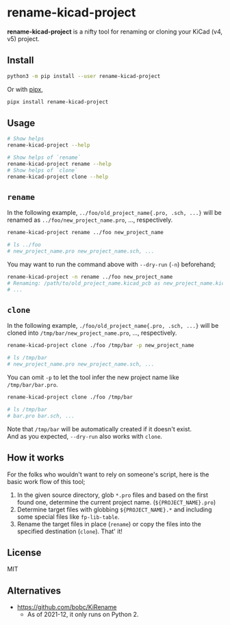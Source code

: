 # rename-kicad-project
**rename-kicad-project** is a nifty tool for renaming or cloning your KiCad (v4, v5) project.

## Install
```sh
python3 -m pip install --user rename-kicad-project
```
Or with [pipx](https://github.com/pypa/pipx),
```sh
pipx install rename-kicad-project
```

## Usage
```sh
# Show helps
rename-kicad-project --help

# Show helps of `rename`
rename-kicad-project rename --help
# Show helps of `clone`
rename-kicad-project clone --help
```

## `rename`
In the following example, `../foo/old_project_name{.pro, .sch, ...}` will be renamed as `../foo/new_project_name.pro`, ..., respectively.
```sh
rename-kicad-project rename ../foo new_project_name

# ls ../foo
# new_project_name.pro new_project_name.sch, ...
```
You may want to run the command above with `--dry-run` (`-n`) beforehand;
```sh
rename-kicad-project -n rename ../foo new_project_name
# Renaming: /path/to/old_project_name.kicad_pcb as new_project_name.kicad_pcb
# ...
```

## `clone`
In the following example, `./foo/old_project_name{.pro, .sch, ...}` will be cloned into `/tmp/bar/new_project_name.pro`, ..., respectively.
```sh
rename-kicad-project clone ./foo /tmp/bar -p new_project_name

# ls /tmp/bar
# new_project_name.pro new_project_name.sch, ...
```
You can omit `-p` to let the tool infer the new project name like `/tmp/bar/bar.pro`.
```sh
rename-kicad-project clone ./foo /tmp/bar

# ls /tmp/bar
# bar.pro bar.sch, ...
```
Note that `/tmp/bar` will be automatically created if it doesn't exist.  
And as you expected, `--dry-run` also works with `clone`.

## How it works
For the folks who wouldn't want to rely on someone's script, here is the basic work flow of this tool;
1. In the given source directory, glob `*.pro` files and based on the first found one, determine the current project name. (`${PROJECT_NAME}.pro`)
2. Determine target files with globbing `${PROJECT_NAME}.*` and including some special files like `fp-lib-table`.
3. Rename the target files in place (`rename`) or copy the files into the specified destination (`clone`). That' it!

## License
MIT

## Alternatives
- https://github.com/bobc/KiRename
  - As of 2021-12, it only runs on Python 2.
